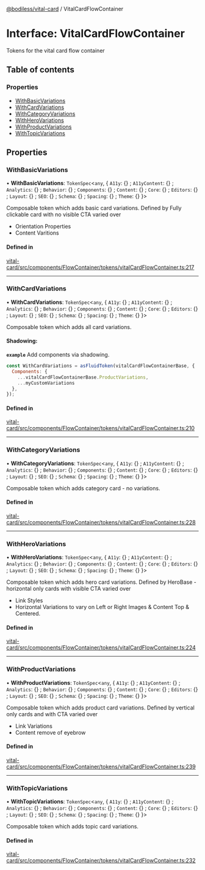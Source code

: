 [@bodiless/vital-card](../README.md) / VitalCardFlowContainer

# Interface: VitalCardFlowContainer

Tokens for the vital card flow container

## Table of contents

### Properties

- [WithBasicVariations](VitalCardFlowContainer.md#withbasicvariations)
- [WithCardVariations](VitalCardFlowContainer.md#withcardvariations)
- [WithCategoryVariations](VitalCardFlowContainer.md#withcategoryvariations)
- [WithHeroVariations](VitalCardFlowContainer.md#withherovariations)
- [WithProductVariations](VitalCardFlowContainer.md#withproductvariations)
- [WithTopicVariations](VitalCardFlowContainer.md#withtopicvariations)

## Properties

### WithBasicVariations

• **WithBasicVariations**: `TokenSpec`<`any`, { `A11y`: {} ; `A11yContent`: {} ; `Analytics`: {} ; `Behavior`: {} ; `Components`: {} ; `Content`: {} ; `Core`: {} ; `Editors`: {} ; `Layout`: {} ; `SEO`: {} ; `Schema`: {} ; `Spacing`: {} ; `Theme`: {}  }\>

Composable token which adds basic card variations.
Defined by Fully clickable card with no visible CTA varied over
 - Orientation Properties
 - Content Varitions

#### Defined in

[vital-card/src/components/FlowContainer/tokens/vitalCardFlowContainer.ts:217](https://github.com/johnsonandjohnson/Bodiless-JS/blob/bb211c74a/packages/vital-card/src/components/FlowContainer/tokens/vitalCardFlowContainer.ts#L217)

___

### WithCardVariations

• **WithCardVariations**: `TokenSpec`<`any`, { `A11y`: {} ; `A11yContent`: {} ; `Analytics`: {} ; `Behavior`: {} ; `Components`: {} ; `Content`: {} ; `Core`: {} ; `Editors`: {} ; `Layout`: {} ; `SEO`: {} ; `Schema`: {} ; `Spacing`: {} ; `Theme`: {}  }\>

Composable token which adds all card variations.

#### Shadowing:

**`example`** Add components via shadowing.
```js
const WithCardVariations = asFluidToken(vitalCardFlowContainerBase, {
  Components: {
    ...vitalCardFlowContainerBase.ProductVariations,
    ...myCustomVariations
  },
});
```

#### Defined in

[vital-card/src/components/FlowContainer/tokens/vitalCardFlowContainer.ts:210](https://github.com/johnsonandjohnson/Bodiless-JS/blob/bb211c74a/packages/vital-card/src/components/FlowContainer/tokens/vitalCardFlowContainer.ts#L210)

___

### WithCategoryVariations

• **WithCategoryVariations**: `TokenSpec`<`any`, { `A11y`: {} ; `A11yContent`: {} ; `Analytics`: {} ; `Behavior`: {} ; `Components`: {} ; `Content`: {} ; `Core`: {} ; `Editors`: {} ; `Layout`: {} ; `SEO`: {} ; `Schema`: {} ; `Spacing`: {} ; `Theme`: {}  }\>

Composable token which adds category card - no variations.

#### Defined in

[vital-card/src/components/FlowContainer/tokens/vitalCardFlowContainer.ts:228](https://github.com/johnsonandjohnson/Bodiless-JS/blob/bb211c74a/packages/vital-card/src/components/FlowContainer/tokens/vitalCardFlowContainer.ts#L228)

___

### WithHeroVariations

• **WithHeroVariations**: `TokenSpec`<`any`, { `A11y`: {} ; `A11yContent`: {} ; `Analytics`: {} ; `Behavior`: {} ; `Components`: {} ; `Content`: {} ; `Core`: {} ; `Editors`: {} ; `Layout`: {} ; `SEO`: {} ; `Schema`: {} ; `Spacing`: {} ; `Theme`: {}  }\>

Composable token which adds hero card variations.
Defined by HeroBase - horizontal only cards with visible CTA varied over
 - Link Styles
 - Horizontal Variations to vary on Left or Right Images & Content Top & Centered.

#### Defined in

[vital-card/src/components/FlowContainer/tokens/vitalCardFlowContainer.ts:224](https://github.com/johnsonandjohnson/Bodiless-JS/blob/bb211c74a/packages/vital-card/src/components/FlowContainer/tokens/vitalCardFlowContainer.ts#L224)

___

### WithProductVariations

• **WithProductVariations**: `TokenSpec`<`any`, { `A11y`: {} ; `A11yContent`: {} ; `Analytics`: {} ; `Behavior`: {} ; `Components`: {} ; `Content`: {} ; `Core`: {} ; `Editors`: {} ; `Layout`: {} ; `SEO`: {} ; `Schema`: {} ; `Spacing`: {} ; `Theme`: {}  }\>

Composable token which adds product card variations.
Defined by vertical only cards and with CTA varied over
- Link Variations
- Content remove of eyebrow

#### Defined in

[vital-card/src/components/FlowContainer/tokens/vitalCardFlowContainer.ts:239](https://github.com/johnsonandjohnson/Bodiless-JS/blob/bb211c74a/packages/vital-card/src/components/FlowContainer/tokens/vitalCardFlowContainer.ts#L239)

___

### WithTopicVariations

• **WithTopicVariations**: `TokenSpec`<`any`, { `A11y`: {} ; `A11yContent`: {} ; `Analytics`: {} ; `Behavior`: {} ; `Components`: {} ; `Content`: {} ; `Core`: {} ; `Editors`: {} ; `Layout`: {} ; `SEO`: {} ; `Schema`: {} ; `Spacing`: {} ; `Theme`: {}  }\>

Composable token which adds topic card variations.

#### Defined in

[vital-card/src/components/FlowContainer/tokens/vitalCardFlowContainer.ts:232](https://github.com/johnsonandjohnson/Bodiless-JS/blob/bb211c74a/packages/vital-card/src/components/FlowContainer/tokens/vitalCardFlowContainer.ts#L232)
